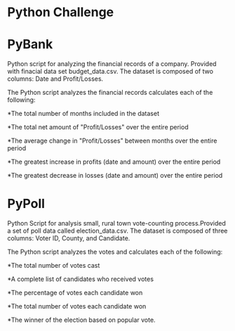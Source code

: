 # Python Challenge

# PyBank

Python script for analyzing the financial records of a company. Provided with finacial data set budget_data.csv. The dataset is composed of two columns: Date and Profit/Losses.

The Python script analyzes the financial records calculates each of the following:

  *The total number of months included in the dataset

  *The total net amount of "Profit/Losses" over the entire period

  *The average change in "Profit/Losses" between months over the entire period

  *The greatest increase in profits (date and amount) over the entire period

  *The greatest decrease in losses (date and amount) over the entire period

# PyPoll

Python Script for analysis small, rural town vote-counting process.Provided a set of poll data called election_data.csv. The dataset is composed of three columns: Voter ID, County, and Candidate.

The Python script analyzes the votes and calculates each of the following:

  *The total number of votes cast

  *A complete list of candidates who received votes

  *The percentage of votes each candidate won

  *The total number of votes each candidate won

  *The winner of the election based on popular vote.
